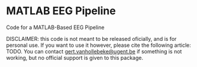 # MATLAB EEG Pipeline

 Code for a MATLAB-Based EEG Pipeline
 
 DISCLAIMER: this code is not meant to be released oficially, and is for personal use. If you want to use it however, please cite the following article: TODO. You can contact gert.vanhollebeke@ugent.be if something is not working, but no official support is given to this package.
